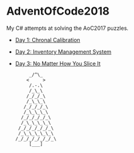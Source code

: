 # AdventOfCode2018

My C# attempts at solving the AoC2017 puzzles. 

* [Day 1: Chronal Calibration](day1/day1/Program.cs)
* [Day 2: Inventory Management System](day2/day2/Program.cs)
* [Day 3: No Matter How You Slice It](day3/day3/Program.cs)


           _/^\_      
          <     >
           /.-.\
           /_\_\
          /_/_/_\
          /_\_\_\
         /_/_/_/_\
         /_\_\_\_\
        /_/_/_/_/_\
        /_\_\_\_\_\
       /_/_/_/_/_/_\
       /_\_\_\_\_\_\
      /_/_/_/_/_/_/_\
           [___]
           
